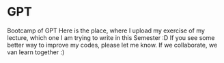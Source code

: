 # GPT
Bootcamp of GPT
Here is the place, where I upload my exercise of my lecture, which one I am trying to write in this Semester :D If you see some better way to improve my codes, please let me know. If we collaborate, we van learn together :)
